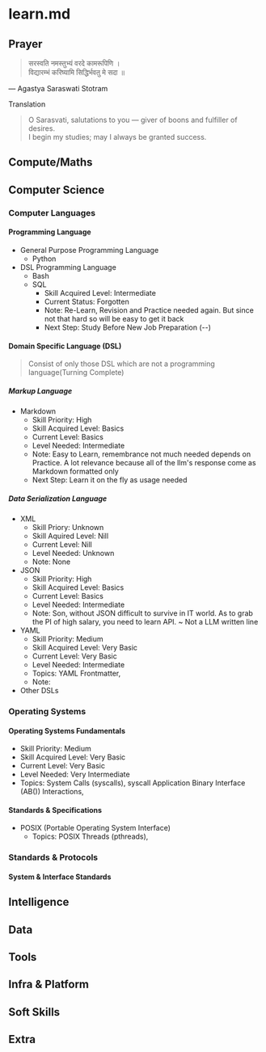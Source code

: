 # learn.md

## Prayer
>
> सरस्वति नमस्तुभ्यं वरदे कामरूपिणि ।\
विद्यारम्भं करिष्यामि सिद्धिर्भवतु मे सदा ॥

— Agastya Saraswati Stotram

Translation
> O Sarasvati, salutations to you — giver of boons and fulfiller of desires.\
I begin my studies; may I always be granted success.

## Compute/Maths

## Computer Science

### Computer Languages

#### Programming Language

- General Purpose Programming Language
  - Python
- DSL Programming Language
  - Bash
  - SQL
    - Skill Acquired Level: Intermediate
    - Current Status: Forgotten
    - Note: Re-Learn, Revision and Practice needed again. But since not that hard so will be easy to get it back
    - Next Step: Study Before New Job Preparation (--)

#### Domain Specific Language (DSL)
>
> Consist of only those DSL which are not a programming language(Turning Complete)
>
##### Markup Language

- Markdown
  - Skill Priority: High
  - Skill Acquired Level: Basics
  - Current Level: Basics
  - Level Needed: Intermediate
  - Note: Easy to Learn, remembrance not much needed depends on Practice. A lot relevance because all of the llm's response come as Markdown formatted only
  - Next Step: Learn it on the fly as usage needed

##### Data Serialization Language

- XML
  - Skill Priory: Unknown
  - Skill Aquired Level: Nill
  - Current Level: Nill
  - Level Needed: Unknown
  - Note: None
- JSON
  - Skill Priority: High
  - Skill Acquired Level: Basics
  - Current Level: Basics
  - Level Needed: Intermediate
  - Note: Son, without JSON difficult to survive in IT world. As to grab the PI of high salary, you need to learn API. ~ Not a LLM written line
- YAML
  - Skill Priority: Medium
  - Skill Acquired Level: Very Basic
  - Current Level: Very Basic
  - Level Needed: Intermediate
  - Topics: YAML Frontmatter, 
  - Note: 
- Other DSLs

### Operating Systems

#### Operating Systems Fundamentals

- Skill Priority: Medium
- Skill Acquired Level: Very Basic
- Current Level: Very Basic
- Level Needed: Very Intermediate
- Topics: System Calls (syscalls), syscall Application Binary Interface (AB()) Interactions, 

#### Standards & Specifications

- POSIX (Portable Operating System Interface)
  - Topics: POSIX Threads (pthreads), 

### Standards & Protocols

#### System & Interface Standards

## Intelligence

## Data

## Tools

## Infra & Platform

## Soft Skills

## Extra
